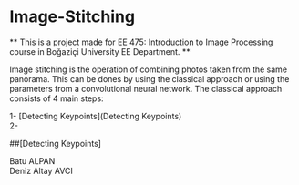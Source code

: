 # Image-Stitching

** This is a project made for EE 475: Introduction to Image Processing course in Boğaziçi University EE Department. ** 

Image stitching is the operation of combining photos taken from the same panorama. This can be dones by using the classical approach or using the parameters from a convolutional neural network. The  classical approach consists of 4 main steps:

1- [Detecting Keypoints](Detecting Keypoints) <br />
2-

##[Detecting Keypoints]

Batu ALPAN <br />
Deniz Altay AVCI
